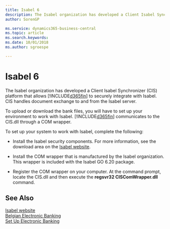 ```yaml
---
title: Isabel 6
description: The Isabel organization has developed a Client Isabel Synchronizer (CIS) platform so that Business Central can securely integrate with Isabel. CIS handles document exchange to and from the Isabel server.
author: SorenGP

ms.service: dynamics365-business-central
ms.topic: article
ms.search.keywords:
ms.date: 10/01/2018
ms.author: sgroespe

---
```

# Isabel 6
The Isabel organization has developed a Client Isabel Synchronizer (CIS) platform that allows [!INCLUDE[d365fin](../../includes/d365fin_md.md)] to securely integrate with Isabel. CIS handles document exchange to and from the Isabel server.  

To upload or download the bank files, you will have to set up your environment to work with Isabel. [!INCLUDE[d365fin](../../includes/d365fin_md.md)] communicates to the CIS.dll through a COM wrapper.  

To set up your system to work with Isabel, complete the following:  

- Install the Isabel security components. For more information, see the download area on the [Isabel website](https://go.microsoft.com/fwlink/?LinkId=210323).  

- Install the COM wrapper that is manufactured by the Isabel organization. This wrapper is included with the Isabel GO 6.20 package.  

- Register the COM wrapper on your computer. At the command prompt, locate the CIS.dll and then execute the **regsvr32 CISComWrapper.dll** command.  

## See Also  
 [Isabel website](https://go.microsoft.com/fwlink/?LinkId=210323)   
 [Belgian Electronic Banking](belgian-electronic-banking.md)   
 [Set Up Electronic Banking](how-to-set-up-electronic-banking.md)
